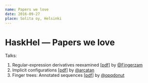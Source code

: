 ```yaml
---
name: Papers we love
date: 2016-09-27
place: Solita oy, Helsinki
---
```


# HaskHel &mdash; Papers we love

Talks:

1. Regular-expression derivatives reexamined [[pdf](https://www.mpi-sws.org/~turon/re-deriv.pdf)] by [@Fingerzam]
2. Implicit configurations [[pdf](http://okmij.org/ftp/Haskell/tr-15-04.pdf)] by [@arcatan]
3. Finger trees: Annotated sequences [[pdf](http://www.cs.ox.ac.uk/ralf.hinze/publications/FingerTrees.pdf)] by [@opqdonut]

[@Fingerzam]: https://github.com/Fingerzam
[@opqdonut]: https://github.com/opqdonut
[@arcatan]: http://miikka.me/

